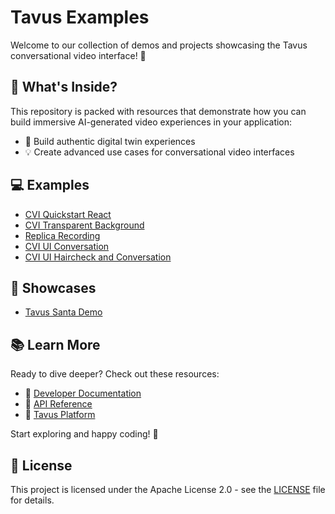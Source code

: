# Tavus Examples

Welcome to our collection of demos and projects showcasing the Tavus conversational video interface! 🚀

## 🌟 What's Inside?

This repository is packed with resources that demonstrate how you can build immersive AI-generated video experiences in your application:

- 🤖 Build authentic digital twin experiences
- 💡 Create advanced use cases for conversational video interfaces

## 💻 Examples

- [CVI Quickstart React](./examples/cvi-quickstart-react)
- [CVI Transparent Background](./examples/cvi-transparent-background)
- [Replica Recording](./examples/replica-recording)
- [CVI UI Conversation](./examples/cvi-ui-conversation)
- [CVI UI Haircheck and Conversation](./examples/cvi-ui-haircheck-conversation)

## 🎄 Showcases

- [Tavus Santa Demo](./showcase/santa-demo)

## 📚 Learn More

Ready to dive deeper? Check out these resources:

- 📖 [Developer Documentation](https://docs.tavus.io/)
- 🔧 [API Reference](https://docs.tavus.io/api-reference/)
- 🚀 [Tavus Platform](https://platform.tavus.io/)

Start exploring and happy coding! 🎉

## 📄 License

This project is licensed under the Apache License 2.0 - see the [LICENSE](LICENSE) file for details.
